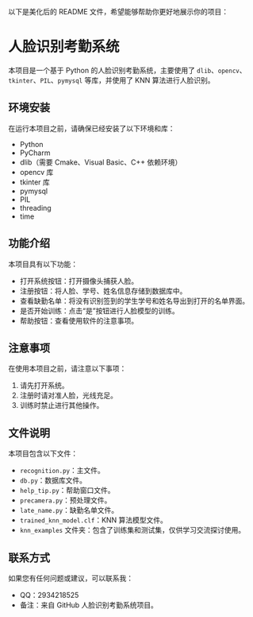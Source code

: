 

以下是美化后的 README 文件，希望能够帮助你更好地展示你的项目：

# 人脸识别考勤系统

本项目是一个基于 Python 的人脸识别考勤系统，主要使用了 `dlib`、`opencv`、`tkinter`、`PIL`、`pymysql` 等库，并使用了 KNN 算法进行人脸识别。

## 环境安装

在运行本项目之前，请确保已经安装了以下环境和库：

- Python
- PyCharm
- dlib（需要 Cmake、Visual Basic、C++ 依赖环境）
- opencv 库
- tkinter 库
- pymysql
- PIL
- threading
- time

## 功能介绍

本项目具有以下功能：

- 打开系统按钮：打开摄像头捕获人脸。
- 注册按钮：将人脸、学号、姓名信息存储到数据库中。
- 查看缺勤名单：将没有识别签到的学生学号和姓名导出到打开的名单界面。
- 是否开始训练：点击“是”按钮进行人脸模型的训练。
- 帮助按钮：查看使用软件的注意事项。

## 注意事项

在使用本项目之前，请注意以下事项：

1. 请先打开系统。
2. 注册时请对准人脸，光线充足。
3. 训练时禁止进行其他操作。

## 文件说明

本项目包含以下文件：

- `recognition.py`：主文件。
- `db.py`：数据库文件。
- `help_tip.py`：帮助窗口文件。
- `precamera.py`：预处理文件。
- `late_name.py`：缺勤名单文件。
- `trained_knn_model.clf`：KNN 算法模型文件。
- `knn_examples` 文件夹：包含了训练集和测试集，仅供学习交流探讨使用。

## 联系方式

如果您有任何问题或建议，可以联系我：

- QQ：2934218525
- 备注：来自 GitHub 人脸识别考勤系统项目。
